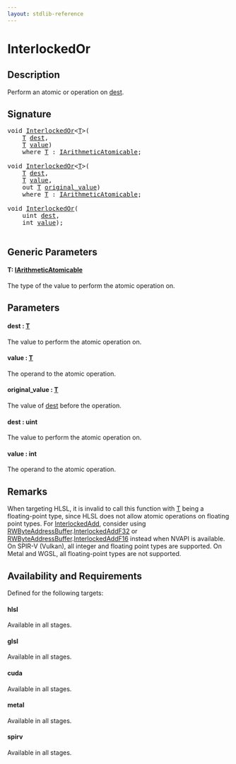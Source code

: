 ```yaml
---
layout: stdlib-reference
---
```


# InterlockedOr

## Description

Perform an atomic or operation on <span class='code'><a href="interlockedor-0b#decl-dest" class="code_param">dest</a></span>.



## Signature 

<pre>
<span class="code_keyword">void</span> <a href="interlockedor-0b">InterlockedOr</a>&lt;<a href="interlockedor-0b#typeparam-T" class="code_type">T</a>&gt;(
    <a href="interlockedor-0b#typeparam-T" class="code_type">T</a> <a href="interlockedor-0b#decl-dest" class="code_param">dest</a>,
    <a href="interlockedor-0b#typeparam-T" class="code_type">T</a> <a href="interlockedor-0b#decl-value" class="code_param">value</a>)
    <span class='code_keyword'>where</span> <a href="interlockedor-0b#typeparam-T" class="code_type">T</a> : <a href="../interfaces/iarithmeticatomicable-01b/index" class="code_type">IArithmeticAtomicable</a>;

<span class="code_keyword">void</span> <a href="interlockedor-0b">InterlockedOr</a>&lt;<a href="interlockedor-0b#typeparam-T" class="code_type">T</a>&gt;(
    <a href="interlockedor-0b#typeparam-T" class="code_type">T</a> <a href="interlockedor-0b#decl-dest" class="code_param">dest</a>,
    <a href="interlockedor-0b#typeparam-T" class="code_type">T</a> <a href="interlockedor-0b#decl-value" class="code_param">value</a>,
    <span class="code_keyword">out</span> <a href="interlockedor-0b#typeparam-T" class="code_type">T</a> <a href="interlockedor-0b#decl-original_value" class="code_param">original_value</a>)
    <span class='code_keyword'>where</span> <a href="interlockedor-0b#typeparam-T" class="code_type">T</a> : <a href="../interfaces/iarithmeticatomicable-01b/index" class="code_type">IArithmeticAtomicable</a>;

<span class="code_keyword">void</span> <a href="interlockedor-0b">InterlockedOr</a>(
    <span class="code_keyword">uint</span> <a href="interlockedor-0b#decl-dest" class="code_param">dest</a>,
    <span class="code_keyword">int</span> <a href="interlockedor-0b#decl-value" class="code_param">value</a>);

</pre>

## Generic Parameters

####  <a id="typeparam-T"></a>T: [IArithmeticAtomicable](../interfaces/iarithmeticatomicable-01b/index)
The type of the value to perform the atomic operation on.


## Parameters

####  <a id="decl-dest"></a>dest  : [T](interlockedor-0b#typeparam-T)
The value to perform the atomic operation on.

####  <a id="decl-value"></a>value  : [T](interlockedor-0b#typeparam-T)
The operand to the atomic operation.

####  <a id="decl-original_value"></a>original\_value  : [T](interlockedor-0b#typeparam-T)
The value of <span class='code'><a href="interlockedor-0b#decl-dest" class="code_param">dest</a></span> before the operation.

####  <a id="decl-dest"></a>dest  : uint
The value to perform the atomic operation on.

####  <a id="decl-value"></a>value  : int
The operand to the atomic operation.


## Remarks
When targeting HLSL, it is invalid to call this function with <span class='code'><a href="interlockedor-0b#typeparam-T" class="code_type">T</a></span> being a floating-point type, since
HLSL does not allow atomic operations on floating point types. For <span class='code'><a href="">InterlockedAdd</a></span>, consider using
<span class='code'><a href="../types/rwbyteaddressbuffer-0126d/index" class="code_type">RWByteAddressBuffer</a>.<a href="">InterlockedAddF32</a></span> or <span class='code'><a href="../types/rwbyteaddressbuffer-0126d/index" class="code_type">RWByteAddressBuffer</a>.<a href="">InterlockedAddF16</a></span> instead when NVAPI is available.
On SPIR-V (Vulkan), all integer and floating point types are supported.
On Metal and WGSL, all floating-point types are not supported.


## Availability and Requirements

Defined for the following targets:

#### hlsl
Available in all stages.

#### glsl
Available in all stages.

#### cuda
Available in all stages.

#### metal
Available in all stages.

#### spirv
Available in all stages.



